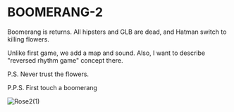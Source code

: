 # BOOMERANG-2

Boomerang is returns. All hipsters and GLB are dead, and Hatman switch to killing flowers.

Unlike first game, we add a map and sound. Also, I want to describe "reversed rhythm game" concept there.

P.S. Never trust the flowers.

P.P.S. First touch a boomerang

![Rose2(1)](https://github.com/VIPigeon/BOOMERANG-2/assets/56171621/e256373d-6c28-4cbf-b79c-9508cb864eb9)
